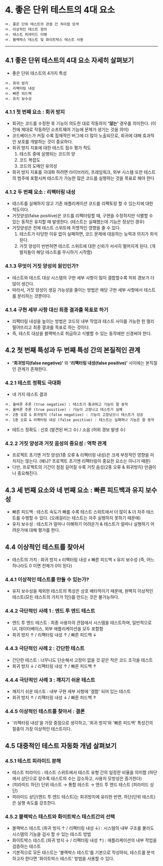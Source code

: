 # 4. 좋은 단위 테스트의 4대 요소

```
ㅁ. 좋은 단위 테스트의 관점 간 차이점 모색
ㅁ. 이상적인 테스트 정의
ㅁ. 테스트 피라미드 이해
ㅁ. 블랙박스 테스트 및 화이트박스 테스트 사용
```
---

## 4.1 좋은 단위 테스트의 4대 요소 자세히 살펴보기
- 좋은 단위 테스트의 4가지 특성
```
ㅁ. 회귀 방지
ㅁ. 리팩터링 내성
ㅁ. 빠른 피드백
ㅁ. 유지 보수성
```

### 4.1.1 첫 번째 요소 : 회귀 방지
- 회귀는 코드를 수정한 후 기능이 의도한 대로 작동하지 **'않는'** 경우를 의미한다. (이전에 제대로 작동하던 소프트웨어 기능에 문제가 생기는 것을 의미)
- 코드베이스가 커질 수록 잠재적인 버그에 더 많이 노출되므로, 회귀에 대해 효과적인 보호를 개발하는 것이 중요하다.
- 회귀 방지 지표에 대한 테스트 점수 평가 척도
  1. 테스트 중에 실행되는 코드의 양
  2. 코드 복잡도
  3. 코드의 도메인 유의성
- 회귀 방지 지표를 극대화 하려면 라이브러리, 프레임워크, 외부 시스템 또한 테스트의 범주에 포함시켜 테스트가 가능한 많은 코드를 실행하는 것을 목표로 해야 한다

### 4.1.2 두 번째 요소 : 리팩터링 내성
- 테스트를 실패하지 않고 기존 애플리케이션 코드를 리팩토링 할 수 있는지에 대한 척도이다.
- 거짓양성(false positive)은 코드를 리팩터링할 때, 구현을 수정하지만 식별할 수 있는 동작은 유지할 때 발생한다. (테스트는 실패했는데 기능은 정상인 경우)
- 거짓양성은 전체 테스트 스위트에 치명적인 영향을 줄 수 있다.
  1. 테스트가 타당한 이유 없이 실패하면, 코드 문제에 대응하는 능력과 의지가 희석된다.
  2. 거짓 양성이 빈번하면 테스트 스위트에 대한 신뢰가 서서히 떨어지게 된다. (개발자들이 해당 테스트를 무시하기 시작함)

### 4.1.3 무엇이 거짓 양성의 원인인가?
- 테스트와 테스트 대상 시스템의 구현 세부 사항이 많이 결합할수록 허위 경보가 더 많이 생긴다.
- 따라서, 거짓 양성이 생길 가능성을 줄이는 방법은 해당 구현 세부 사항에서 테스트를 분리하는 것뿐이다.

### 4.1.4 구현 세부 사항 대신 최종 결과를 목표로 하기
- 리팩터링 내성을 높이는 방법은 코드의 내부 작업과 테스트 사이를 가능한 한 멀리 떨어뜨리고 최종 결과를 목표로 하는 것이다.
- 즉, 테스트 대상을 블랙박스로 취급하고 식별할 수 있는 동작에만 신경써야 한다.

## 4.2 첫 번째 특성과 두 번째 특성 간의 본질적인 관계

- **'회귀방지(false negative)'** 와 **'리팩터링 내성(false positive)'** 사이에는 본직절인 관계가 존재한다.

### 4.2.1 테스트 정확도 극대화

- 네 가지 테스트 결과
```
ㅁ. 올바른 추론 (true negative) : 테스트가 통과하고 기능이 잘 동작
ㅁ. 올바른 추론 (true positive) : 기능이 고장나고 테스트가 실패
ㅁ. 2종 오류 & 회귀방지 (false negative) : 기능이 고장났으나 테스트가 성공
ㅁ. 1종 오류 & 리팩터링 내성 (false positive) : 테스트는 실패하나 기능은 잘 동작
```
- 테트스 정확도 : 신호 (발견된 버그 수) / 소음 (허위 경보 발생 수)

### 4.2.2 거짓 양성과 거짓 음성의 중요성 : 역학 관계
- 프로젝트 초기엔 거짓 양성(1종 오류 & 리팩터링 내성)은 크게 부정적인 영향을 미치지는 않는다. (왜냐? 프로젝트 초기엔 리팩터링이 중요한 요소는 아니기 때문)
- 다만, 프로젝트의 기간이 점점 길어질 수록 거짓 음성(2종 오류 & 회귀방지) 만큼이나 중요해진다.

## 4.3 세 번째 요소와 네 번째 요소 : 빠른 피드백과 유지 보수성

- 빠른 피드백 : 테스트 속도가 빠를 수록 테스트 스위트에서 더 많이 & 더 자주 테스트를 수행할 수 있다. (오래걸리는 테스트는 자주 실행하지 못하기 때문에)
- 유지 보수성 : 테스트가 얼마나 이해하기 어려운가 & 테스트가 얼마나 실행하기 어려운가에 대해 평가를 한다.

## 4.4 이상적인 테스트를 찾아서
- 테스트의 가치 : 회귀 방지 x 리팩터링 내성 x 빠른 피드백 x 유지 보수성 (즉, 어느 하나라도 0 이면 전체가 0이 된다)

### 4.4.1 이상적인 테스트를 만들 수 있는가?
- 유지 보수성을 제외한 테스트의 특성은 상호 배타적이기 때문에, 완벽히 이상적인 테스트(모든 테스트의 가치가 1인)를 만드는 것은 불가능하다.

### 4.4.2 극단적인 사례 1 : 엔드 투 엔드 테스트
- 엔드 투 엔드 테스트 : 최종 사용자의 관점에서 시스템을 테스트하며, 일반적으로 UI, 데이터베이스, 외부 애플리케이션을 모두 포함함
- 회귀 방지 ↑ / 리팩터링 내성 ↑ / 빠른 피드백 ↓

### 4.4.3 극단적인 사례 2 : 간단한 테스트
- 간단한 테스트 : 너무나도 단순해서 고장이 없을 것 같은 작은 코드 조각을 테스트
- 회귀 방지 ↓ / 리팩터링 내성 ↑ / 빠른 피드백 ↑

### 4.4.4 극단적인 사례 3 : 깨지기 쉬운 테스트
- 깨지기 쉬운 테스트 : 내부 구현 세부 사항에 '결합' 되어 있는 테스트
- 회귀 방지 ↑ / 리팩터링 내성 ↓ / 빠른 피드백 ↑

### 4.4.5 이상적인 테스트를 찾아서 : 결론
- '리팩터링 내성'을 가장 중점으로 생각하고, '회귀 방지'와 '빠른 피드백' 특성간의 절충이 가장 이상적인 테스트이다. 

## 4.5 대중적인 테스트 자동화 개념 살펴보기

### 4.5.1 테스트 피라미드 분해
- 테스트 피라미드 : 테스트 스위트에서 테스트 유형 간의 일정한 비율을 의미함 (하단에서 상단으로 갈수록 테스트의 수는 감소하고, 사용자 모방성은 증가한다)
- (피라미드 하단) 단위 테스트 → 통합 테스트 → 엔드 투 엔드 테스트 (피라미드 상단)
- 피라미드 상단(엔드 투 엔드 테스트)는 회귀방지에 유리한 반면, 하단(단위 테스트)은 실행 속도를 강조한다.

### 4.5.2 블랙박스 테스트와 화이트박스 테스트간의 선택
- 블랙박스 테스트 (회귀 방지 ↑ / 리팩터링 내성 ↓)  : 시스템의 내부 구조를 몰라도 시스템의 기능을 검사 할 수 있는 테스트 방법
- 화이트박스 테스트 (회귀 방지 ↓ / 리팩터링 내성 ↑) : 애플리케이션의 내부 작업을 검증하는 테스트
- 기본적으로 모든 테스트는 '블랙박스 테스트'를 기본으로 작성하되, 테스트를 분석하고자 한다면 '화이트박스 테스트' 방법을 사용할 수 있다.